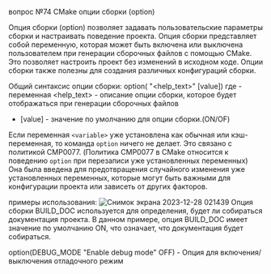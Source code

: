 вопрос №74 CMake опции сборки (option)

Опция сборки (option) позволяет задавать пользовательские параметры
сборки и настраивать поведение проекта. Опция сборки представляет собой
переменную, которая может быть включена или выключена пользователем при
генерации сборочных файлов с помощью CMake. Это позволяет настроить
проект без изменений в исходном коде. Опции сборки также полезны для
создания различных конфигураций сборки.

Общий синтаксис опции сборки:
option(<variable> "<help_text>" [value]) 
где <variable>- переменная
<help_text> - описание опции сборки, которое будет отображаться при генерации сборочных файлов
- [value] - значение по умолчанию для опции сборки.(ON/OF)

Если переменная `<variable>` уже установлена как обычная или кэш-переменная, то команда `option` ничего не делает. Это связано с политикой CMP0077.
(Политика CMP0077 в CMake относится к поведению `option` при перезаписи уже установленных переменных) 
Она была введена для предотвращения случайного изменения уже установленных переменных, которые могут быть важными для конфигурации проекта или зависеть от других факторов.

примеры использования: 
![Снимок экрана 2023-12-28 021439](https://github.com/Tog91l/misis2023f-22-3-glushko-t-a/assets/114440739/81ce92d6-2fc8-4250-82d7-5472a83e0025)
Опция сборки BUILD_DOC используется для определения, будет ли собираться
документация проекта. В данном примере, опция BUILD_DOC имеет значение
по умолчанию ON, что означает, что документация будет собираться.

option(DEBUG_MODE "Enable debug mode" OFF) - Опция для
включения/выключения отладочного режим
